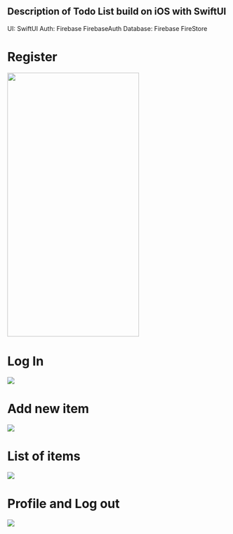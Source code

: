## Description of Todo List build on iOS with SwiftUI

UI: SwiftUI
Auth: Firebase FirebaseAuth
Database: Firebase FireStore

# Register
<img src="https://github.com/rizkysiregar/MyiOSTodoList/blob/main/photo/register-page.png" width="300" height="600">

# Log In
<img src="https://github.com/rizkysiregar/MyiOSTodoList/blob/main/photo/login-page.png">

# Add new item
<img src="https://github.com/rizkysiregar/MyiOSTodoList/blob/main/photo/add-newl-list.png">

# List of items
<img src="https://github.com/rizkysiregar/MyiOSTodoList/blob/main/photo/list-of-item-mainpage.png">

# Profile and Log out
<img src="https://github.com/rizkysiregar/MyiOSTodoList/blob/main/photo/profile%20page.png">
